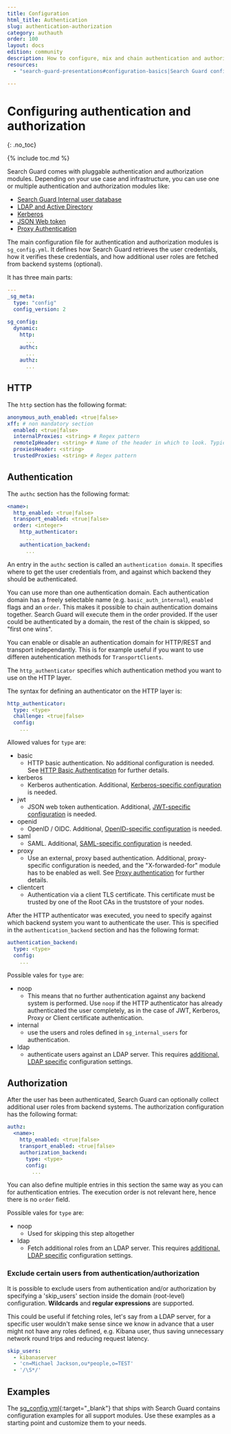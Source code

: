 ```yaml
---
title: Configuration
html_title: Authentication
slug: authentication-authorization
category: authauth
order: 100
layout: docs
edition: community
description: How to configure, mix and chain authentication and authorization domains for Search Guard.
resources:
  - "search-guard-presentations#configuration-basics|Search Guard configuration basics (presentation)"

---
```

<!---
Copyright 2020 floragunn GmbH
-->
# Configuring authentication and authorization
{: .no_toc}

{% include toc.md %}

Search Guard comes with pluggable authentication and authorization modules. Depending on your use case and infrastructure, you can use one or multiple authentication and authorization modules like:

* [Search Guard Internal user database](../_docs_roles_permissions/configuration_internalusers.md)
* [LDAP and Active Directory](../_docs_auth_auth/auth_auth_ldap.md)
* [Kerberos](../_docs_auth_auth/auth_auth_kerberos.md)
* [JSON Web token](../_docs_auth_auth/auth_auth_jwt.md)
* [Proxy Authentication](../_docs_auth_auth/auth_auth_proxy.md)

The main configuration file for authentication and authorization modules  is `sg_config.yml`. It defines how Search Guard retrieves the user credentials, how it verifies these credentials, and how additional user roles are fetched from backend systems (optional).

It has three main parts:

```yaml
---
_sg_meta:
  type: "config"
  config_version: 2

sg_config:
  dynamic:
    http:
      ...
    authc:
      ...
    authz:
      ...
```

## HTTP

The `http` section has the following format:

```yaml
anonymous_auth_enabled: <true|false>
xff: # non mandatory section
  enabled: <true|false>
  internalProxies: <string> # Regex pattern
  remoteIpHeader: <string> # Name of the header in which to look. Typically: x-forwarded-for
  proxiesHeader: <string>
  trustedProxies: <string> # Regex pattern
```

## Authentication

The `authc` section has the following format:

```yaml
<name>:
  http_enabled: <true|false>
  transport_enabled: <true|false>
  order: <integer>
    http_authenticator:
      ...
    authentication_backend:
      ...
```

An entry in the `authc` section is called an `authentication domain`. It specifies where to get the user credentials from, and against which backend they should be authenticated.

You can use more than one authentication domain. Each authentication domain has a freely selectable name (e.g. `basic_auth_internal`), `enabled` flags and an `order`. This makes it possible to chain authentication domains together.  Search Guard will execute them in the order provided. If the user could be authenticated by a domain, the rest of the chain is skipped, so "first one wins".

You can enable or disable an authentication domain for HTTP/REST and transport independantly. This is for example useful if you want to use differen autehentication methods for `TransportClients`.

The `http_authenticator` specifies which authentication method you want to use on the HTTP layer.

The syntax for defining an authenticator on the HTTP layer is:

```yaml
http_authenticator:
  type: <type>
  challenge: <true|false>
  config:
    ...
```

Allowed values for `type` are:

* basic
  * HTTP basic authentication. No additional configuration is needed. See [HTTP Basic Authentication](../_docs_auth_auth/auth_auth_httpbasic.md) for further details.
* kerberos
  * Kerberos authentication. Additional, [Kerberos-specific configuration](../_docs_auth_auth/auth_auth_kerberos.md) is needed.
* jwt
  * JSON web token authentication. Additional, [JWT-specific configuration](../_docs_auth_auth/auth_auth_jwt.md) is needed.
* openid
  * OpenID / OIDC. Additional, [OpenID-specific configuration](../_docs_auth_auth/auth_auth_openid.md) is needed.
* saml
  * SAML. Additional, [SAML-specific configuration](../_docs_auth_auth/auth_auth_saml_authentication.md) is needed.
* proxy
  * Use an external, proxy based authentication. Additional, proxy-specific configuration is needed, and the "X-forwarded-for" module has to be enabled as well. See [Proxy authentication](../_docs_auth_auth/auth_auth_proxy.md) for further details.
* clientcert
  * Authentication via a client TLS certificate. This certificate must be trusted by one of the Root CAs in the truststore of your nodes.

After the HTTP authenticator was executed, you need to specify against which backend system you want to authenticate the user. This is specified in the `authentication_backend` section and has the following format:

```yaml
authentication_backend:
  type: <type>
  config:
    ...
```

Possible vales for `type` are:

* noop
  * This means that no further authentication against any backend system is performed. Use `noop` if the HTTP authenticator has already authenticated the user completely, as in the case of JWT, Kerberos, Proxy or Client certificate authentication.
* internal
  * use the users and roles defined in `sg_internal_users` for authentication.
* ldap
  * authenticate users against an LDAP server. This requires [additional, LDAP specific](../_docs_auth_auth/auth_auth_ldap.md) configuration settings.

## Authorization

After the user has been authenticated, Search Guard can optionally collect additional user roles from backend systems. The authorization configuration has the following format:

```yaml
authz:
  <name>:
    http_enabled: <true|false>
    transport_enabled: <true|false>
    authorization_backend:
      type: <type>
      config:
        ...
```

You can also define multiple entries in this section the same way as you can for authentication entries. The execution order is not relevant here, hence there is no `order` field.

Possible vales for `type` are:

* noop
  * Used for skipping this step altogether
* ldap
  * Fetch additional roles from an LDAP server. This requires [additional, LDAP specific](../_docs_auth_auth/auth_auth_ldap.md) configuration settings.

### Exclude certain users from authentication/authorization

It is possible to exclude users from authentication and/or authorization by specifying a 'skip_users' section inside the domain (root-level) configuration. **Wildcards** and **regular expressions** are supported.

This could be useful if fetching roles, let's say from a LDAP server, for a specific user wouldn't make sense since we know in advance that a user might not have any roles defined, e.g. Kibana user, thus saving
unnecessary network round trips and reducing request latency. 

```yaml
skip_users:
  - kibanaserver
  - 'cn=Michael Jackson,ou*people,o=TEST'
  - '/\S*/'
```

## Examples

The [sg_config.yml](https://git.floragunn.com/search-guard/search-guard/blob/master/sgconfig/sg_config.yml){:target="_blank"} that ships with Search Guard contains configuration examples for all support modules. Use these examples as a starting point and customize them to your needs.